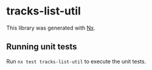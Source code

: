 # tracks-list-util

This library was generated with [Nx](https://nx.dev).

## Running unit tests

Run `nx test tracks-list-util` to execute the unit tests.
